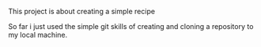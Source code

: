 This project is about creating a simple recipe

So far i just used the simple git skills of creating and cloning a repository to my local machine.